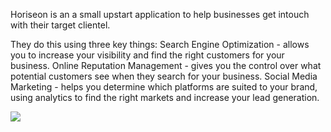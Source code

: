 Horiseon is an a small upstart application to help businesses get intouch with their target clientel. 

They do this using three key things:
Search Engine Optimization - allows you to increase your visibility and find the right customers for your business.
Online Reputation Management - gives you the control over what potential customers see when they search for your business.
Social Media Marketing - helps you determine which platforms are suited to your brand, using analytics to find the right markets and increase your lead generation.

<img src="urban-octo-telegram\Develop\assets\images\screencapture-for-readme.png" />